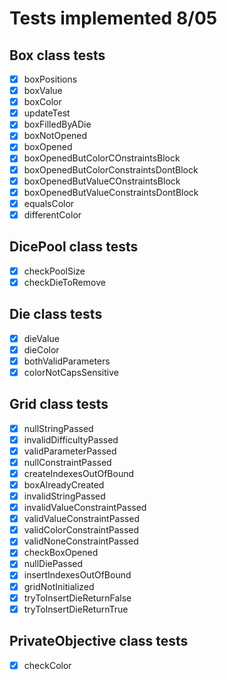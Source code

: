 ﻿# Tests implemented 8/05


## **Box** class tests

- [x] boxPositions
- [x] boxValue				  
- [x] boxColor				  
- [x] updateTest				
- [x] boxFilledByADie			
- [x] boxNotOpened				
- [x] boxOpened
- [x] boxOpenedButColorCOnstraintsBlock	
- [x] boxOpenedButColorConstraintsDontBlock	
- [x] boxOpenedButValueCOnstraintsBlock	
- [x] boxOpenedButValueConstraintsDontBlock	
- [x] equalsColor				
- [x] differentColor			

## **DicePool** class tests

- [x] checkPoolSize				
- [x] checkDieToRemove			

## **Die** class tests

- [x] dieValue				
- [x] dieColor				
- [x] bothValidParameters			
- [x] colorNotCapsSensitive			

## **Grid** class tests

- [x] nullStringPassed			
- [x] invalidDifficultyPassed		
- [x] validParameterPassed			
- [x] nullConstraintPassed			
- [x] createIndexesOutOfBound               
- [x] boxAlreadyCreated                    
- [x] invalidStringPassed                   
- [x] invalidValueConstraintPassed          
- [x] validValueConstraintPassed            
- [x] validColorConstraintPassed            
- [x] validNoneConstraintPassed             
- [x] checkBoxOpened                        
- [x] nullDiePassed                         
- [x] insertIndexesOutOfBound               
- [x] gridNotInitialized                    
- [x] tryToInsertDieReturnFalse             
- [x] tryToInsertDieReturnTrue              

## **PrivateObjective** class tests

- [x] checkColor				
